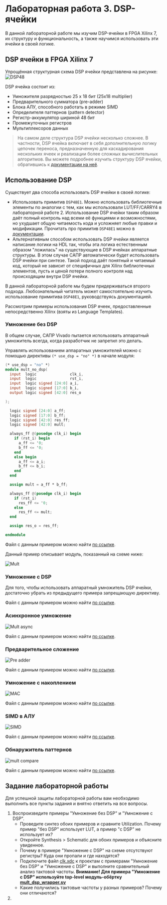 # Лабораторная работа 3. DSP-ячейки

В данной лабораторной работе мы изучим DSP-ячейки в FPGA Xilinx 7, их структуру и функциональность, а также научимся использовать эти ячейки в своей логике.

## DSP ячейки в FPGA Xilinx 7
Упрощённая структурная схема DSP ячейки представлена на рисунке:
![DSP48](./pic/dsp48.png)

DSP ячейка состоит из:
 * Умножителя разрядностью 25 x 18 бит (25x18 multiplier)
 * Предварительного сумматора (pre-adder)
 * Блока АЛУ, способного работать в режиме SIMD
 * Определителя паттернов (pattern detector)
 * Регистр-аккумулятор шириной 48 бит
 * Промежуточных регистров
 * Мультиплексоров данных

> На самом деле структура DSP ячейки несколько сложнее. В частности, DSP ячейка включает в себя дополнительную логику цепочек переноса, предназначенную для каскадирования нескольких ячеек и реализации более сложных вычислительных алгоритмов. Вы можете подробнее изучить структуру DSP ячейки, обратившись к [документации на неё](https://docs.xilinx.com/v/u/en-US/ug479_7Series_DSP48E1).

## Использование DSP

Существует два способа использовать DSP ячейки в своей логике:
 * Использовать примитив `DSP48E1`. Можно использовать библиотечные элементы по аналогии с тем, как мы использовали LUT/FF/CARRY4 в лабораторной работе 2. Использование DSP ячейки таким образом даёт полный контроль над всеми её функциями и возможностями, но ухудшает общую читаемость кода и усложняет любые правки и модификации. Прочитать про примитив `DSP48E1` можно в [документации](https://docs.xilinx.com/v/u/en-US/ug479_7Series_DSP48E1).
 * Альтернативным способом использовать DSP ячейки является написание логики на HDL так, чтобы эта логика естественным образом "ложилась" на существующие в DSP ячейках аппаратные структуры. В этом случае САПР автоматически будет использовать DSP ячейки при синтезе. Такой подход даёт понятный и читаемый код, который не зависит от специфичных для Xilinx библиотечных элементов, пусть и ценой потери полного контроля над происходящим внутри DSP ячейки.

В данной лабораторной работе мы будем придерживаться второго подхода. Любознательный читатель может самостоятельно изучить использование примитива `DSP48E1`, руководствуясь документацией.

Рассмотрим примеры использования DSP ячеек, предоставленные непосредственно Xilinx (взяты из Language Templates).

### Умножение без DSP
В общем случае, САПР Vivado пытается использовать аппаратный умножитель всегда, когда разработчик не запретил это делать.

Управлять использованием аппаратных умножителей можно с помощью директивы `(* use_dsp = "no" *)` в начале модуля:

```verilog
(* use_dsp = "no" *)
module mult_no_dsp(
  input  logic               clk_i,
  input  logic               rst_i,
  input  logic signed [24:0] a_i,
  input  logic signed [17:0] b_i,
  output logic signed [42:0] res_o

);

  logic signed [24:0] a_ff;
  logic signed [17:0] b_ff;
  logic signed [42:0] res_ff;
  logic signed [42:0] mult;

  always_ff @(posedge clk_i) begin
    if (rst_i) begin
      a_ff <= '0;
      b_ff <= '0;
    end
    else begin
      a_ff <= a_i;
      b_ff <= b_i;
    end
  end

  assign mult = a_ff * b_ff;

  always_ff @(posedge clk_i) begin
    if (rst_i)
      res_ff <= '0;
    else
      res_ff <= mult;
  end

  assign res_o = res_ff;

endmodule
```
Файл с данным примером можно найти [по ссылке](./examples/01_mult_no_dsp/mult_no_dsp.sv).

Данный пример описывает модуль, показанный на схеме ниже:

![Mult](./pic/mult_simple.drawio.png)


### Умножение с DSP

Для того, чтобы использовать аппаратный умножитель DSP ячейки, достаточно убрать из предыдущего примера запрещающую директиву.

Файл с данным примером можно найти [по ссылке](./examples/02_mult_dsp/mult_dsp.sv).


### Асинхронное умножение

![Mult async](./pic/mult_simple_async.drawio.png)

Файл с данным примером можно найти [по ссылке](./examples/02_mult_dsp/mult_dsp_async.sv).

### Предварительное сложение


![Pre adder](./pic/pre_adder.drawio.png)

Файл с данным примером можно найти [по ссылке](./examples/03_pre_adder/pre_adder.sv).

### Умножение с накоплением

![MAC](./pic/mac.drawio.png)

Файл с данным примером можно найти [по ссылке](./examples/04_mult_accumulate/mult_accumulate.sv).

### SIMD в АЛУ

![SIMD](./pic/simd.drawio.png)

Файл с данным примером можно найти [по ссылке](./examples/05_alu_simd/alu_simd.sv).

### Обнаружитель паттернов

![mult compare](./pic/mult_compare.drawio.png)

Файл с данным примером можно найти [по ссылке](./examples/06_pattern_detect/mult_compare.sv).


## Задание лабораторной работы

Для успешной защиты лабораторной работы вам необходимо выполнить все пункты задания и внятно ответить на все вопросы.

1. Воспроизведите примеры "Умножение без DSP" и "Умножение с DSP".
   * Проведите синтез обоих примеров и сравните Utilization. Почему пример "без DSP" использует LUT, а пример "с DSP" не использует их?
   * Откройте Synthesis > Schematic для обоих примеров и объясните увиденное.
   * Почему в примере "Умножение с DSP" на схеме отсутствуют регистры? Куда они пропали и где находятся?
   * Подключите файл [clk.xdc](./examples/02_mult_dsp/clk.xdc) к проектам с примерами "Умножение без DSP" и "Умножение с DSP" и выполните сравнительный анализ тактовой частоты. **Внимание! Для примера "Умножение с DSP" используйте top-level модуль-обёртку [mult_dsp_wrapper.sv](./examples/02_mult_dsp/mult_dsp_wrapper.sv)**
   * Какие получились тактовые частоты у разных примеров? Почему они отличаются?
2. 
